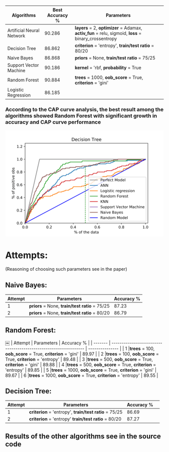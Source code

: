 | Algorithms  | Best Accuracy % | Parameters
| --------------------------- | --------------- | -------------------------------------------------------------- |
|  Artificial Neural Network  |     90.286      |**layers** = 2, **optimizer** = Adamax, **activ_fun** = relu, sigmoid, **loss** = binary_crossentropy|
|  Decision Tree              |     86.862      |**criterion** = 'entropy',  **train/test ratio** = 80/20        |
|  Naive Bayes                |     86.868      |**priors** = None, **train/test ratio** = 75/25                 |
|  Support Vector Machine     |     90.186      |**kernel** = 'rbf, **probability** = True                       |
|  Random Forest              |     90.884      | **trees** = 1000, **oob_score** = True, **criterion** = 'gini' |
|  Logistic Regression        |     86.185      ||


### According to the CAP curve analysis, the best result among the algorithms showed Random Forest with significant growth in accuracy and CAP curve performance ###

![Alt text](ROC_and_CAP_curves/Cap_graphs-1.png?raw=true "Title")


# Attempts: #
(Reasoning of choosing such parameters see in the paper)

## Naive Bayes: ##

| Attempt | Parameters                                           | Accuracy %      |
| ------- | ---------------------------------------------------- | --------------- |
|     1   |**priors** = None, **train/test ratio** = 75/25       | 87.23           |
|     2   |**priors** = None, **train/test ratio** = 80/20       | 86.79           |



## Random Forest: ##
￼
| Attempt | Parameters                                                       | Accuracy %      |
| ------- | ---------------------------------------------------------------- | --------------- |
|     1   |**trees** = 100, **oob_score** = True, **criterion** = 'gini'     | 89.97           |
|     2   |**trees** = 100, **oob_score** = True, **criterion** = 'entropy'  | 89.48           |
|     3   |**trees** = 500, **oob_score** = True, **criterion** = 'gini'     | 89.88           |
|     4   |**trees** = 500, **oob_score** = True, **criterion** = 'entropy'  | 89.85           |
|     5   |**trees** = 1000, **oob_score** = True, **criterion** = 'gini'    | 89.67           |
|     6   |**trees** = 1000, **oob_score** = True, **criterion** = 'entropy' | 89.55           |

## Decision Tree: ##

| Attempt | Parameters                                                    | Accuracy %      | |
| ------- | ------------------------------------------------------------- | --------------- | -------------------------------------------------------------- |
|     1   |**criterion** = 'entropy', **train/test ratio** = 75/25        | 86.69           ||
|     2   |**criterion** = 'entropy'  **train/test ratio** = 80/20        | 87.27           |

## Results of the other algorithms see in the source code ##
